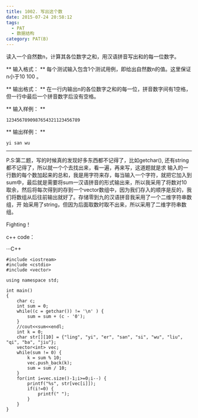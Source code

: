 ```yaml
---
title: 1002. 写出这个数
date: 2015-07-24 20:58:12
tags: 
  - PAT
  - 数据结构
category: PAT(B)
---
```


读入一个自然数n，计算其各位数字之和，用汉语拼音写出和的每一位数字。

** 输入格式： ** 每个测试输入包含1个测试用例，即给出自然数n的值。这里保证n小于10  100  。 

** 输出格式： ** 在一行内输出n的各位数字之和的每一位，拼音数字间有1空格，但一行中最后一个拼音数字后没有空格。 

** 输入样例： **
    
    
    1234567890987654321123456789
    
<!-- more -->
** 输出样例： **
    
    
    yi san wu
    

* * *

  
P.S:第二题，写的时候真的发现好多东西都不记得了，比如getchar(), 还有string都不记得了，所以就一个个去找出来，看一遍，再来写，这道题就是求
输入的一行数的每个数加起来的总和，我是用字符来存，每当输入一个字符，就把它加入到sum中，最后就是需要将sum一汉语拼音的形式输出来，所以我采用了将数对10
取余，然后将每次得到的存到一个vector数组中，因为我们存入的顺序是反的，我们将数组从后往前输出就好了。存储零到九的汉语拼音我采用了一个二维字符串数组，开
始采用了string，但因为后面取数时取不出来，所以采用了二维字符串数组。

Fighting！

  

c++ code：

···C++
    
    #include <iostream>
    #include <cstdio>
    #include <vector>
    
    using namespace std;
    
    int main()
    {
        char c;
        int sum = 0;
        while((c = getchar()) != '\n' ) {
            sum = sum + (c - '0');
        }
        //cout<<sum<<endl;
        int k = 0;
        char str[][10] = {"ling", "yi", "er", "san", "si", "wu", "liu", "qi", "ba", "jiu"};
        vector<int> vec;
        while(sum != 0) {
            k = sum % 10;
            vec.push_back(k);
            sum = sum / 10;
        }
        for(int i=vec.size()-1;i>=0;i--) {
            printf("%s", str[vec[i]]);
            if(i!=0) {
                printf(" ");
            }
        }
    }
    
```
